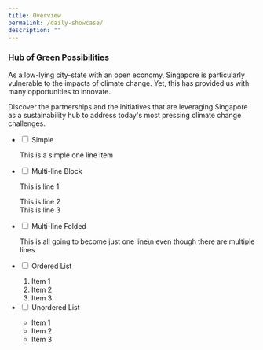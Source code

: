 ```yaml
---
title: Overview
permalink: /daily-showcase/
description: ""
---
```


### Hub of Green Possibilities

As a low-lying city-state with an open economy, Singapore is particularly vulnerable to the impacts of climate change. Yet, this has provided us with many opportunities to innovate.

Discover the partnerships and the initiatives that are leveraging Singapore as a sustainability hub to address today's most pressing climate change challenges.

<ul class="jekyllcodex_accordion">
  <li>
    <input type="checkbox" id="accordion1">
    <label for="accordion1">Simple</label>
    <div>
      <p>This is a simple one line item</p>
    </div>
 </li>  
  <li>
    <input type="checkbox" id="accordion2">
    <label for="accordion2">Multi-line Block</label>
    <div>
      <p>This is line 1</p>
      <p>This is line 2<br>
        This is line 3</p>
    </div>
  </li>
  <li>
    <input type="checkbox" id="accordion3">
    <label for="accordion3">Multi-line Folded</label>
    <div>
      <p>
        This is all going
        to become just one line\n even though there are multiple lines
      </p>
    </div>
  </li>
  <li>
    <input type="checkbox" id="accordion4">
    <label for="accordion4">Ordered List</label>
    <div>
      <ol>
        <li>Item 1</li>
        <li>Item 2</li>
        <li>Item 3</li>
      </ol>
    </div>
  </li>
    
  <li>
    <input type="checkbox" id="accordion5">
    <label for="accordion5">Unordered List</label>
    <div>
      <ul>
        <li>Item 1</li>
        <li>Item 2</li>
        <li>Item 3</li>
      </ul>